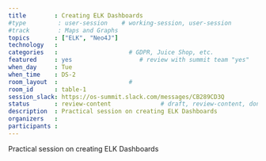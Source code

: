 ```yaml
---
title        : Creating ELK Dashboards
#type         : user-session    # working-session, user-session
#track        : Maps and Graphs
topics       : ["ELK", "Neo4J"]
technology   :
categories   :                    # GDPR, Juice Shop, etc.
featured     : yes                   # review with summit team "yes"
when_day     : Tue
when_time    : DS-2
room_layout  :                    #
room_id      : table-1
session_slack: https://os-summit.slack.com/messages/CB289CD3Q
status       : review-content              # draft, review-content, done
description  : Practical session on creating ELK Dashboards
organizers   :
participants :
---
```


Practical session on creating ELK Dashboards

<!--(add intro)

## WHY

(...)

## What

(...)

## Outcomes

(...)

## References

(...)


## Previous
-->
